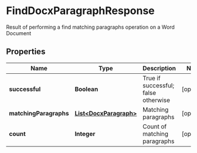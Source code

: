 

# FindDocxParagraphResponse

Result of performing a find matching paragraphs operation on a Word Document

## Properties

| Name | Type | Description | Notes |
|------------ | ------------- | ------------- | -------------|
|**successful** | **Boolean** | True if successful; false otherwise |  [optional] |
|**matchingParagraphs** | [**List&lt;DocxParagraph&gt;**](DocxParagraph.md) | Matching paragraphs |  [optional] |
|**count** | **Integer** | Count of matching paragraphs |  [optional] |



